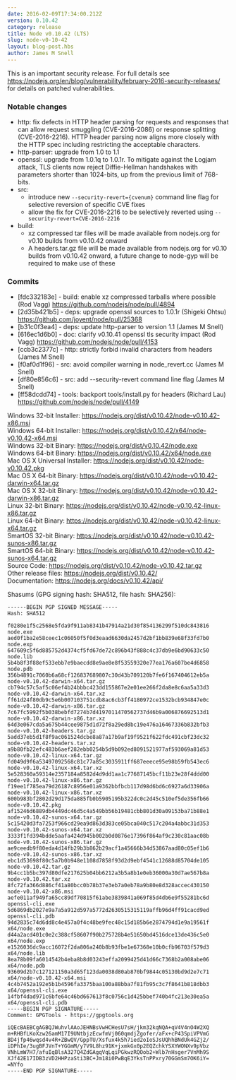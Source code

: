 ```yaml
---
date: 2016-02-09T17:34:00.212Z
version: 0.10.42
category: release
title: Node v0.10.42 (LTS)
slug: node-v0-10-42
layout: blog-post.hbs
author: James M Snell
---
```


This is an important security release. For full details see https://nodejs.org/en/blog/vulnerability/february-2016-security-releases/ for details on patched vulnerabilities.

### Notable changes

* http: fix defects in HTTP header parsing for requests and responses that can allow request smuggling (CVE-2016-2086) or response splitting (CVE-2016-2216). HTTP header parsing now aligns more closely with the HTTP spec including restricting the acceptable characters.
* http-parser: upgrade from 1.0 to 1.1
* openssl: upgrade from 1.0.1q to 1.0.1r. To mitigate against the Logjam attack, TLS clients now reject Diffie-Hellman handshakes with parameters shorter than 1024-bits, up from the previous limit of 768-bits.
* src:
  - introduce new `--security-revert={cvenum}` command line flag for selective reversion of specific CVE fixes
  - allow the fix for CVE-2016-2216 to be selectively reverted using `--security-revert=CVE-2016-2216`
* build:
  - xz compressed tar files will be made available from nodejs.org for v0.10 builds from v0.10.42 onward
  - A headers.tar.gz file will be made available from nodejs.org for v0.10 builds from v0.10.42 onward, a future change to node-gyp will be required to make use of these

### Commits

* [fdc332183e] - build: enable xz compressed tarballs where possible (Rod Vagg) https://github.com/nodejs/node/pull/4894
* [2d35b421b5] - deps: upgrade openssl sources to 1.0.1r (Shigeki Ohtsu) https://github.com/joyent/node/pull/25368
* [b31c0f3ea4] - deps: update http-parser to version 1.1 (James M Snell)
* [616ec1d6b0] - doc: clarify v0.10.41 openssl tls security impact (Rod Vagg) https://github.com/nodejs/node/pull/4153
* [ccb3c2377c] - http: strictly forbid invalid characters from headers (James M Snell)
* [f0af0d1f96] - src: avoid compiler warning in node_revert.cc (James M Snell)
* [df80e856c6] - src: add --security-revert command line flag (James M Snell)
* [ff58dcdd74] - tools: backport tools/install.py for headers (Richard Lau) https://github.com/nodejs/node/pull/4149



Windows 32-bit Installer: https://nodejs.org/dist/v0.10.42/node-v0.10.42-x86.msi<br>
Windows 64-bit Installer: https://nodejs.org/dist/v0.10.42/x64/node-v0.10.42-x64.msi<br>
Windows 32-bit Binary: https://nodejs.org/dist/v0.10.42/node.exe<br>
Windows 64-bit Binary: https://nodejs.org/dist/v0.10.42/x64/node.exe<br>
Mac OS X Universal Installer: https://nodejs.org/dist/v0.10.42/node-v0.10.42.pkg<br>
Mac OS X 64-bit Binary: https://nodejs.org/dist/v0.10.42/node-v0.10.42-darwin-x64.tar.gz<br>
Mac OS X 32-bit Binary: https://nodejs.org/dist/v0.10.42/node-v0.10.42-darwin-x86.tar.gz<br>
Linux 32-bit Binary: https://nodejs.org/dist/v0.10.42/node-v0.10.42-linux-x86.tar.gz<br>
Linux 64-bit Binary: https://nodejs.org/dist/v0.10.42/node-v0.10.42-linux-x64.tar.gz<br>
SmartOS 32-bit Binary: https://nodejs.org/dist/v0.10.42/node-v0.10.42-sunos-x86.tar.gz<br>
SmartOS 64-bit Binary: https://nodejs.org/dist/v0.10.42/node-v0.10.42-sunos-x64.tar.gz<br>
Source Code: https://nodejs.org/dist/v0.10.42/node-v0.10.42.tar.gz<br>
Other release files: https://nodejs.org/dist/v0.10.42/<br>
Documentation: https://nodejs.org/docs/v0.10.42/api/

Shasums (GPG signing hash: SHA512, file hash: SHA256):
```
------BEGIN PGP SIGNED MESSAGE-----
Hash: SHA512

f0280e1f5c2568e5fda9f911ab8341b47914a21d30f854136299f510dc843816  node.exe
aed0f1ba2e58ceec1c06050f5f0d3eaad6630da2457d2bf1bb839e68f33fd7b0  node.exp
647609c5f6d885752d4374cf5fd67de72c896b43f888c4c37db9e6bd90633c50  node.lib
5b4b8f3f88ef533ebb7e9baecdd8e9ae8e8f53559320e77ea176a607be4d6858  node.pdb
356b4891c7060b6a68cf126837689807c30d43b709120b7fe6f167404612eb5a  node-v0.10.42-darwin-x64.tar.gz
cb794c57c5af5c06ef4b24bbbc423dd155867e2e01ee266f2da8e8c6aa5a33d3  node-v0.10.42-darwin-x64.tar.xz
ff61d24f80db9c5e6b007103751cdb8ac6cb3ff4180972ce1532bcb934847e0c  node-v0.10.42-darwin-x86.tar.gz
7c67fc5992f5b038bebfd7274b7d4197011470562737d46b9a006876692513d1  node-v0.10.42-darwin-x86.tar.xz
64d3e067cda5a675b44cee9875d1d72f8a29ed8bc19e476a16467336b832bfb3  node-v0.10.42-headers.tar.gz
5add37eb5d1f8f9ac061524dcbe8a87a17b9af19f9521f622fdc491cbf23dc32  node-v0.10.42-headers.tar.xz
a9b80fb22efc483b6aef282ebb0254b5d9b092ed8091521977af593069a81d53  node-v0.10.42-linux-x64.tar.gz
fd049d9f6a53497092568c81c77a85c3035911ff687eeece95e98b59fb543ec6  node-v0.10.42-linux-x64.tar.xz
5e528360a59314e2357184a8582d4d9dd1aa1c77687145bcf11b23e28f4ddd00  node-v0.10.42-linux-x86.tar.gz
f19ee1f785ea79d26187c8956e01a9362bbfbcb117d98d6bd6c6927a6d33906a  node-v0.10.42-linux-x86.tar.xz
600b983bf2802d29d175da885fb0b5905195b322dc0c2d45c510ef5de356fb66  node-v0.10.42.pkg
af15246d6889db4449dc46d5c4a549bb56b19481cbb801d30a09153ba71b88e1  node-v0.10.42-sunos-x64.tar.gz
5c15420d3fa7253f966cd29ea9d863d383ce05bca040c517c204a4abbc31d353  node-v0.10.42-sunos-x64.tar.xz
3333f1fd394bdde5aafa424d945b002b0d0876e17396f864af9c230c81aac08b  node-v0.10.42-sunos-x86.tar.gz
ae9ceedb9f80eda4d14fb29b3b862b29acf1a45666b34d53867aad80c05ef1b6  node-v0.10.42-sunos-x86.tar.xz
ebc1d53698f80c5a7b0b948e1108d7858f93d2d9ebf4541c12688d85704de105  node-v0.10.42.tar.gz
9b4cc1b5bc397d80dfe217625b04bb6212a3b5a8b1e0eb36000a30d7ae567b8a  node-v0.10.42.tar.xz
8fc72fa366d886cf41a80bcc0b78b37e3eb7a0eb78a9b80e8d328accec430150  node-v0.10.42-x86.msi
aefe011af949fa65cc89df70815f61abe3839841a069f85d4db6e9f55281bc6d  openssl-cli.exe
5d6869db2027e9a7a5a912d597a5772d2630515315119affb96d4ff91cacd9ed  openssl-cli.pdb
94d2835c74d6dd8c4e457a0f4c48be9fec48c15d185b6e2874794d1e9a19561f  x64/node.exe
d44a2acd401c0e2c388cf58607f90b275728b4e51650bd4516dce13de436c5e0  x64/node.exp
e1526036dc9acc16072f2da806a240b8b93fbe1e67368e10b0cfb96703f579d3  x64/node.lib
8ea78b09fa6014542b4eba8b8d03243effa2099425d41d66c7368b2a008abe06  x64/node.pdb
93609d2b7c127121150a3d65f123da0038d80ab870bf9844c05130bd9d2e7c71  x64/node-v0.10.42-x64.msi
4c4b7452a192e5b1b4596fa3375baa100a88bba7f81fb95c3c7f8641b818dbb3  x64/openssl-cli.exe
14fbf4dad971c6bfe64c46bd667613f8c0756c1d425bbef740b4fc213e30ea5a  x64/openssl-cli.pdb
-----BEGIN PGP SIGNATURE-----
Comment: GPGTools - https://gpgtools.org

iQEcBAEBCgAGBQJWuhvlAAoJEHNBsVwHCHesU7sH/jkm32kqNQA+qV4V4nO4W2XQ
m+RHBfLKoXzw26amM17I9UNtbjzEcwfmVj060qmdjZgofer/aFx+cP43SpiVPVmG
BD4jfp46wqsd4v4R+ZBwQV/GppTU/Xsfux4k5h7ied2oIoSJsUQhhBNdUk4GZj2/
iDPhIe/3ugBFJVnT+YGGmM/y7V9L8hz91K+jxmkGx0p2EQZchkYSXYWONXv9pVbz
VNhLmW7H7/afuIqBlsA327Q4ZdGAgqVqLqiPGkwzRQOob2+Wlb7nHsger7VnMh9S
XJf42E17IDB3zVD2HHPzaSti3BC+Jm18i0PwBqE3YksTnPPxry70GGmSm7OK6iY=
=NYfo
-----END PGP SIGNATURE-----

```
